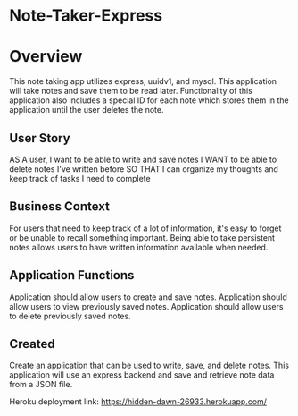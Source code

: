 # Note-Taker-Express

# Overview 

This note taking app utilizes express, uuidv1, and mysql.  This application will take notes and save them to be read later.  Functionality of this application also includes a special ID for each note which stores them in the application until the user deletes the note.  

## User Story
AS A user, I want to be able to write and save notes
I WANT to be able to delete notes I've written before
SO THAT I can organize my thoughts and keep track of tasks I need to complete

## Business Context
For users that need to keep track of a lot of information, it's easy to forget or be unable to recall something important. Being able to take persistent notes allows users to have written information available when needed.

## Application Functions
Application should allow users to create and save notes.
Application should allow users to view previously saved notes.
Application should allow users to delete previously saved notes.

## Created
Create an application that can be used to write, save, and delete notes. This application will use an express backend and save and retrieve note data from a JSON file.

Heroku deployment link:  https://hidden-dawn-26933.herokuapp.com/


